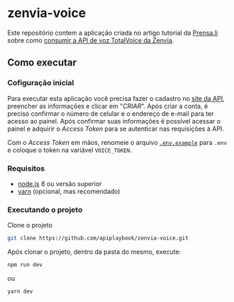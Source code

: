 # zenvia-voice

Este repositório contem a aplicação criada no artigo tutorial da [Prensa.li](https://https://prensa.li/) sobre como [consumir a API de voz TotalVoice da Zenvia](https://prensa.li/zenvia/zenvia-voice-api/).

## Como executar

### Cofiguração inicial

Para executar esta aplicação você precisa fazer o cadastro no [site da API](https://www.totalvoice.com.br/signup.php), preencher as informações e clicar em "_CRIAR_". Após criar a conta, é preciso confirmar o número de celular e o endereço de e-mail para ter acesso ao painel. Após confirmar suas informações é possível acessar o painel e adquirir o _Access Token_ para se autenticar nas requisições à API.

Com o _Access Token_ em mãos, renomeie o arquivo [`.env.example`](./.env.example) para `.env` e coloque o token na variável `VOICE_TOKEN`.

### Requisitos

- [node.js](https://nodejs.org/en/download/) 8 ou versão superior
- [yarn](https://classic.yarnpkg.com/en/docs/install/#windows-stable) (opcional, mas recomendado)

### Executando o projeto

Clone o projeto

```bash
git clone https://github.com/apiplaybook/zenvia-voice.git
```

Após clonar o projeto, dentro da pasta do mesmo, execute:

```bash
npm run dev
```

ou

```bash
yarn dev
```
